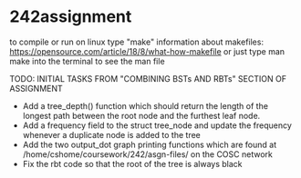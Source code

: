 # 242assignment
to compile or run on linux type "make" 
information about makefiles:
https://opensource.com/article/18/8/what-how-makefile
or just type man make into the terminal to see the man file

TODO: INITIAL TASKS FROM "COMBINING BSTs AND RBTs" SECTION OF ASSIGNMENT
- Add a tree_depth() function which should return the length of the longest path between the root node and the furthest leaf node.
- Add a frequency field to the struct tree_node and update the frequency whenever a duplicate node is added to the tree
- Add the two output_dot graph printing functions which are found at /home/cshome/coursework/242/asgn-files/ on the COSC network
- Fix the rbt code so that the root of the tree is always black
